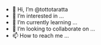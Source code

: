 - 👋 Hi, I’m @tottotaratta
- 👀 I’m interested in ...
- 🌱 I’m currently learning ...
- 💞️ I’m looking to collaborate on ...
- 📫 How to reach me ...

<!---
tottotaratta/tottotaratta is a ✨ special ✨ repository because its `README.md` (this file) appears on your GitHub profile.
You can click the Preview link to take a look at your changes.
--->
